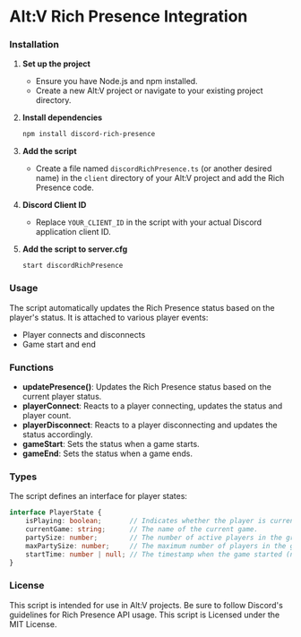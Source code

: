 # Alt:V Rich Presence Integration

### Installation

1. **Set up the project**
   * Ensure you have Node.js and npm installed.
   * Create a new Alt:V project or navigate to your existing project directory.
2.  **Install dependencies**

    ```bash
    npm install discord-rich-presence
    ```
3. **Add the script**
   * Create a file named `discordRichPresence.ts` (or another desired name) in the `client` directory of your Alt:V project and add the Rich Presence code.
4. **Discord Client ID**
   * Replace `YOUR_CLIENT_ID` in the script with your actual Discord application client ID.
5.  **Add the script to server.cfg**

    ```plaintext
    start discordRichPresence
    ```

### Usage

The script automatically updates the Rich Presence status based on the player's status. It is attached to various player events:

* Player connects and disconnects
* Game start and end

### Functions

* **updatePresence()**: Updates the Rich Presence status based on the current player status.
* **playerConnect**: Reacts to a player connecting, updates the status and player count.
* **playerDisconnect**: Reacts to a player disconnecting and updates the status accordingly.
* **gameStart**: Sets the status when a game starts.
* **gameEnd**: Sets the status when a game ends.

### Types

The script defines an interface for player states:

```typescript
interface PlayerState {
    isPlaying: boolean;       // Indicates whether the player is currently playing.
    currentGame: string;      // The name of the current game.
    partySize: number;        // The number of active players in the group.
    maxPartySize: number;     // The maximum number of players in the group.
    startTime: number | null; // The timestamp when the game started (null if not playing).
}
```

### License

This script is intended for use in Alt:V projects. Be sure to follow Discord's guidelines for Rich Presence API usage. This script is Licensed under the MIT License.
